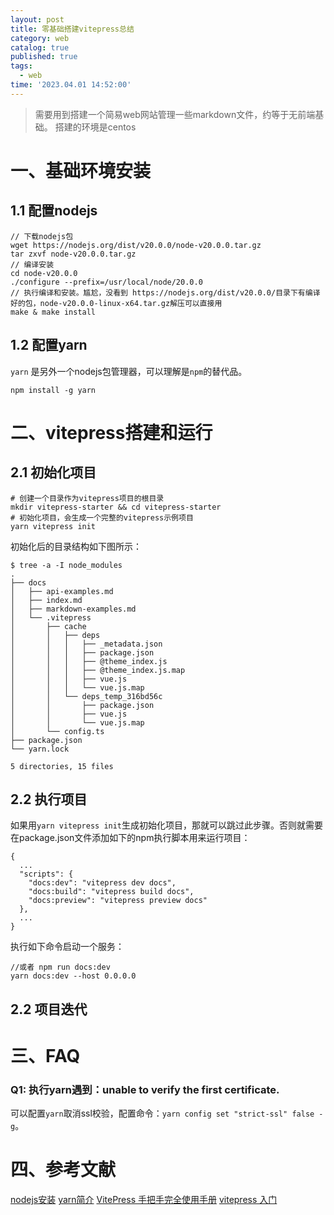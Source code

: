 ```yaml
---
layout: post
title: 零基础搭建vitepress总结
category: web
catalog: true
published: true
tags:
  - web
time: '2023.04.01 14:52:00'
---
```


> 需要用到搭建一个简易web网站管理一些markdown文件，约等于无前端基础。
> 搭建的环境是centos

# 一、基础环境安装
## 1.1 配置nodejs
```shell
// 下载nodejs包
wget https://nodejs.org/dist/v20.0.0/node-v20.0.0.tar.gz
tar zxvf node-v20.0.0.tar.gz
// 编译安装
cd node-v20.0.0
./configure --prefix=/usr/local/node/20.0.0
// 执行编译和安装。尴尬，没看到 https://nodejs.org/dist/v20.0.0/目录下有编译好的包，node-v20.0.0-linux-x64.tar.gz解压可以直接用
make & make install
```

## 1.2 配置yarn
`yarn` 是另外一个nodejs包管理器，可以理解是`npm`的替代品。
```
npm install -g yarn
```

# 二、vitepress搭建和运行
## 2.1 初始化项目
```shell
# 创建一个目录作为vitepress项目的根目录
mkdir vitepress-starter && cd vitepress-starter
# 初始化项目，会生成一个完整的vitepress示例项目
yarn vitepress init
```
初始化后的目录结构如下图所示：
```
$ tree -a -I node_modules
.
├── docs
│   ├── api-examples.md
│   ├── index.md
│   ├── markdown-examples.md
│   └── .vitepress
│       ├── cache
│       │   ├── deps
│       │   │   ├── _metadata.json
│       │   │   ├── package.json
│       │   │   ├── @theme_index.js
│       │   │   ├── @theme_index.js.map
│       │   │   ├── vue.js
│       │   │   └── vue.js.map
│       │   └── deps_temp_316bd56c
│       │       ├── package.json
│       │       ├── vue.js
│       │       └── vue.js.map
│       └── config.ts
├── package.json
└── yarn.lock

5 directories, 15 files
```

## 2.2 执行项目
如果用`yarn vitepress init`生成初始化项目，那就可以跳过此步骤。否则就需要在package.json文件添加如下的npm执行脚本用来运行项目：
```
{
  ...
  "scripts": {
    "docs:dev": "vitepress dev docs",
    "docs:build": "vitepress build docs",
    "docs:preview": "vitepress preview docs"
  },
  ...
}
```
执行如下命令启动一个服务：
```
//或者 npm run docs:dev
yarn docs:dev --host 0.0.0.0
```

## 2.2 项目迭代


# 三、FAQ

### Q1: 执行yarn遇到：unable to verify the first certificate.
可以配置`yarn`取消ssl校验，配置命令：`yarn config set "strict-ssl" false -g`。

# 四、参考文献
[nodejs安装](https://www.runoob.com/nodejs/nodejs-install-setup.html)
[yarn简介](https://zhuanlan.zhihu.com/p/357454908)
[VitePress 手把手完全使用手册](https://juejin.cn/post/7164276166084263972#heading-8)
[vitepress 入门](https://github.com/vuejs/vitepress/blob/main/docs/guide/getting-started.md)